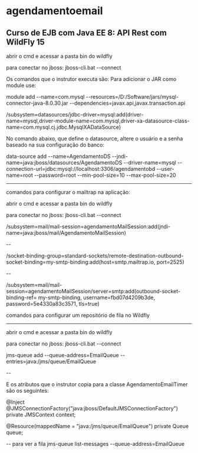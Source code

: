 # agendamentoemail
## Curso de EJB com Java EE 8: API Rest com WildFly 15

abrir o cmd e acessar a pasta bin do wildfly

para conectar no jboss:
jboss-cli.bat --connect


Os comandos que o instrutor executa são:
Para adicionar o JAR como module use:

module add --name=com.mysql --resources=/D:/Software/jars/mysql-connector-java-8.0.30.jar --dependencies=javax.api,javax.transaction.api


/subsystem=datasources/jdbc-driver=mysql:add(driver-name=mysql,driver-module-name=com.mysql,driver-xa-datasource-class-name=com.mysql.cj.jdbc.MysqlXADataSource)


No comando abaixo, que define o datasource, altere o usuário e a senha baseado na sua configuração do banco:

data-source add --name=AgendamentoDS --jndi-name=java:jboss/datasources/AgendamentoDS --driver-name=mysql  --connection-url=jdbc:mysql://localhost:3306/agendamentobd --user-name=root --password=root --min-pool-size=10 --max-pool-size=20

*******

comandos para configurar o mailtrap na aplicação:

abrir o cmd e acessar a pasta bin do wildfly

para conectar no jboss:
jboss-cli.bat --connect

/subsystem=mail/mail-session=agendamentoMailSession:add(jndi-name=java:jboss/mail/AgendamentoMailSession)

--

/socket-binding-group=standard-sockets/remote-destination-outbound-socket-binding=my-smtp-binding:add(host=smtp.mailtrap.io, port=2525)

--

/subsystem=mail/mail-session=agendamentoMailSession/server=smtp:add(outbound-socket-binding-ref= my-smtp-binding, username=fbd07d4209b3de, password=5e4330a83c3571, tls=true)



comandos para configurar um repositório de fila no Wildfly

*******

abrir o cmd e acessar a pasta bin do wildfly

para conectar no jboss:
jboss-cli.bat --connect


jms-queue add --queue-address=EmailQueue --entries=java:/jms/queue/EmailQueue

--

E os atributos que o instrutor copia para a classe AgendamentoEmailTimer são os seguintes:

@Inject
@JMSConnectionFactory("java:jboss/DefaultJMSConnectionFactory")
private JMSContext context;



@Resource(mappedName = "java:/jms/queue/EmailQueue")
private Queue queue;

-- para ver a fila
jms-queue list-messages --queue-address=EmailQueue
